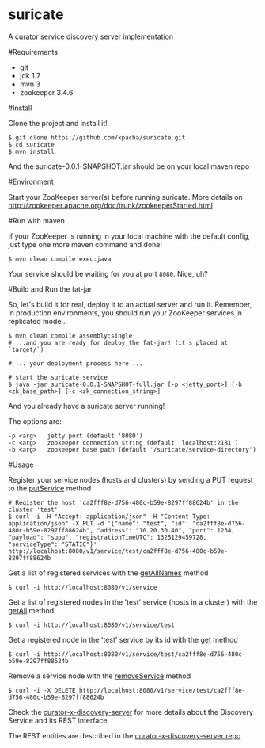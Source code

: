 suricate
========

A [curator](http://curator.apache.org/getting-started.html) service discovery server implementation

#Requirements

* git
* jdk 1.7
* mvn 3
* zookeeper 3.4.6

#Install

Clone the project and install it!

	$ git clone https://github.com/kpacha/suricate.git
	$ cd suricate
	$ mvn install

And the suricate-0.0.1-SNAPSHOT.jar should be on your local maven repo

#Environment

Start your ZooKeeper server(s) before running suricate. More details on http://zookeeper.apache.org/doc/trunk/zookeeperStarted.html

#Run with maven

If your ZooKeeper is running in your local machine with the default config, just type one more maven command and done! 

	$ mvn clean compile exec:java

Your service should be waiting for you at port `8080`. Nice, uh?

#Build and Run the fat-jar

So, let's build it for real, deploy it to an actual server and run it. Remember, in production environments, you should run your ZooKeeper services in replicated mode...

	$ mvn clean compile assembly:single
	# ...and you are ready for deploy the fat-jar! (it's placed at `target/`)

	# ... your deployment process here ...

	# start the suricate service
	$ java -jar suricate-0.0.1-SNAPSHOT-full.jar [-p <jetty_port>] [-b <zk_base_path>] [-c <zk_connection_string>]

And you already have a suricate server running!

The options are:

	-p <arg>   jetty port (default '8080')
	-c <arg>   zookeeper connection string (default 'localhost:2181')
	-b <arg>   zookeeper base path (default '/suricate/service-directory')

#Usage

Register your service nodes (hosts and clusters) by sending a PUT request to the [putService](http://curator.apache.org/curator-x-discovery-server/index.html#putService) method

	# Register the host 'ca2fff8e-d756-480c-b59e-8297ff88624b' in the cluster 'test'
	$ curl -i -H "Accept: application/json" -H "Content-Type: application/json" -X PUT -d '{"name": "test", "id": "ca2fff8e-d756-480c-b59e-8297ff88624b", "address": "10.20.30.40", "port": 1234, "payload": "supu", "registrationTimeUTC": 1325129459728, "serviceType": "STATIC"}' http://localhost:8080/v1/service/test/ca2fff8e-d756-480c-b59e-8297ff88624b

Get a list of registered services with the [getAllNames](http://curator.apache.org/curator-x-discovery-server/index.html#getAllNames) method

	$ curl -i http://localhost:8080/v1/service

Get a list of registered nodes in the 'test' service (hosts in a cluster) with the [getAll](http://curator.apache.org/curator-x-discovery-server/index.html#getAll) method

	$ curl -i http://localhost:8080/v1/service/test

Get a registered node in the 'test' service by its id with the [get](http://curator.apache.org/curator-x-discovery-server/index.html#get) method

	$ curl -i http://localhost:8080/v1/service/test/ca2fff8e-d756-480c-b59e-8297ff88624b

Remove a service node with the [removeService](http://curator.apache.org/curator-x-discovery-server/index.html#removeService) method

	$ curl -i -X DELETE http://localhost:8080/v1/service/test/ca2fff8e-d756-480c-b59e-8297ff88624b

Check the [curator-x-discovery-server](http://curator.apache.org/curator-x-discovery-server/index.html) for more details about the Discovery Service and its REST interface.

The REST entities are described in the [curator-x-discovery-server repo](https://github.com/apache/curator/tree/master/curator-x-discovery-server)
